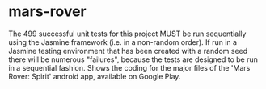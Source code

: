 # mars-rover
The 499 successful unit tests for this project MUST be run sequentially using the Jasmine framework (i.e. in a non-random order).  If run in a Jasmine testing environment that has been created with a random seed there will be numerous "failures", because the tests are designed to be run in a sequential fashion.
Shows the coding for the major files of the 'Mars Rover: Spirit' android app, available on Google Play.
